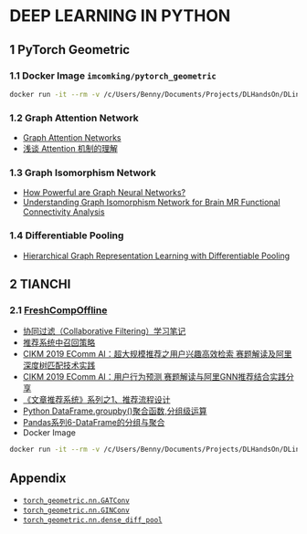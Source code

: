 # DEEP LEARNING IN PYTHON

## 1 PyTorch Geometric

### 1.1 Docker Image ```imcomking/pytorch_geometric```

```bash
docker run -it --rm -v /c/Users/Benny/Documents/Projects/DLHandsOn/DLinPython/PyTorchGeometric:/workspace imcomking/pytorch_geometric:latest /bin/bash
```

### 1.2 Graph Attention Network

- [Graph Attention Networks](https://arxiv.org/abs/1710.10903)
- [浅谈 Attention 机制的理解](https://www.cnblogs.com/ydcode/p/11038064.html)

### 1.3 Graph Isomorphism Network

- [How Powerful are Graph Neural Networks?](https://arxiv.org/abs/1810.00826)
- [Understanding Graph Isomorphism Network for Brain MR Functional Connectivity Analysis](http://cn.arxiv.org/abs/2001.03690)

### 1.4 Differentiable Pooling

- [Hierarchical Graph Representation Learning with Differentiable Pooling](https://arxiv.org/abs/1806.08804)

## 2 TIANCHI

### 2.1 [FreshCompOffline](https://tianchi.aliyun.com/competition/entrance/231522/introduction)

- [协同过滤（Collaborative Filtering）学习笔记](https://www.jianshu.com/p/d15ba37755d1)
- [推荐系统中召回策略](https://www.cnblogs.com/graybird/p/11393511.html)
- [CIKM 2019 EComm AI：超大规模推荐之用户兴趣高效检索 赛题解读及阿里深度树匹配技术实践](https://tianchi.aliyun.com/course/video?spm=5176.12586971.1001.45.4ee274a3LPTFrh&liveId=41072)
- [CIKM 2019 EComm AI：用户行为预测 赛题解读与阿里GNN推荐结合实践分享](https://tianchi.aliyun.com/course/video?spm=5176.12586971.1001.50.6fc147c4o8k4tC&liveId=41071)
- [《文章推荐系统》系列之1、推荐流程设计](http://thinkgamer.cn/2019/12/05/%E6%8E%A8%E8%8D%90%E4%B8%8E%E6%8E%92%E5%BA%8F/%E6%96%87%E7%AB%A0%E6%8E%A8%E8%8D%90%E7%B3%BB%E7%BB%9F/%E3%80%8A%E6%96%87%E7%AB%A0%E6%8E%A8%E8%8D%90%E7%B3%BB%E7%BB%9F%E3%80%8B%E7%B3%BB%E5%88%97%E4%B9%8B1%E3%80%81%E6%8E%A8%E8%8D%90%E6%B5%81%E7%A8%8B%E8%AE%BE%E8%AE%A1/)
- [Python DataFrame.groupby()聚合函数,分组级运算](https://www.jb51.net/article/147630.htm)
- [Pandas系列6-DataFrame的分组与聚合](https://www.jianshu.com/p/a213384a0dbf)
- Docker Image

```bash
docker run -it --rm -v /c/Users/Benny/Documents/Projects/DLHandsOn/DLinPython/TIANCHI/FreshCompOffline:/workspace imcomking/pytorch_geometric:latest /bin/bash
```

## Appendix

- [```torch_geometric.nn.GATConv```](PyTorchGeometric/docs/GATConv.png)
- [```torch_geometric.nn.GINConv```](PyTorchGeometric/docs/GINConv.png)
- [```torch_geometric.nn.dense_diff_pool```](PyTorchGeometric/docs/dense_diff_pool.png)
